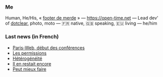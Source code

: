 ### Me

Human, He/His, « [footer de merde](https://open-time.net/post/2013/07/17/La-veritable-histoire-du-Footer-de-merde-) » — https://open-time.net — Lead dev' of [dotclear](https://git.dotclear.org/dev/dotclear), photo, moto — 🇫🇷 native, 🇬🇧 speaking, 🇪🇺 living — he/him

### Last news (in French)

<!-- BLOG-POST-LIST:START -->
- [Paris-Web, début des conférences](https://open-time.net/post/2022/10/06/Paris-Web-debut-des-conferences)
- [Les permissions](https://open-time.net/post/2022/10/05/Les-permissions)
- [Hétérogénéité](https://open-time.net/post/2022/10/04/Heterogeneite)
- [Il en restait encore](https://open-time.net/post/2022/10/03/Il-en-restait-encore)
- [Peut mieux faire](https://open-time.net/post/2022/10/02/Peut-mieux-faire)
<!-- BLOG-POST-LIST:END -->
